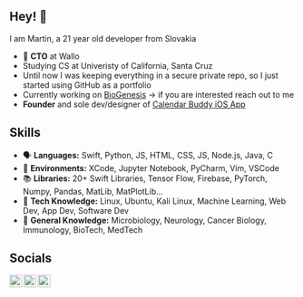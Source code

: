 ## Hey! 👋

I am Martin, a 21 year old developer from Slovakia

- 📍 **CTO** at Wallo
- Studying CS at Univeristy of California, Santa Cruz
- Until now I was keeping everything in a secure private repo, so I just started using GitHub as a portfolio
- Currently working on [BioGenesis](https://www.biogenesistech.com/) → if you are interested reach out to me
- **Founder** and sole dev/designer of [Calendar Buddy iOS App](https://www.calendarbuddy.app/)
<!--
###  Calendar Buddy
Check out the app I have developed to help people be more productive

<a href="https://apps.apple.com/sk/app/calendar-buddy-day-planner/id1548197606">
  <img align="left" alt="Martin's App" height="40px" src="https://static.wixstatic.com/media/64d7e6_95afdb9123fc477e889dcf54b00daed6~mv2.png/v1/fill/w_448,h_148,al_c,usm_0.66_1.00_0.01,enc_auto/myappstoreBtn.png" />
</a>

<a href="https://www.producthunt.com/posts/calendar-buddy?utm_source=badge-featured&utm_medium=badge&utm_souce=badge-calendar&#0045;buddy" target="_blank"><img src="https://api.producthunt.com/widgets/embed-image/v1/featured.svg?post_id=301732&theme=light" alt="Calendar&#0032;Buddy - Plan&#0032;your&#0032;time&#0032;and&#0032;achieve&#0032;your&#0032;goals | Product Hunt" height="40px" /></a>
-->
## Skills
- 🗣 **Languages:** Swift, Python, JS, HTML, CSS, JS, Node.js, Java, C
- 🌳 **Environments:** XCode, Jupyter Notebook, PyCharm, Vim, VSCode
- 📚 **Libraries:** 20+ Swift Libraries, Tensor Flow, Firebase, PyTorch, Numpy, Pandas, MatLib, MatPlotLib...
- 👾 **Tech Knowledge:** Linux, Ubuntu, Kali Linux, Machine Learning, Web Dev, App Dev, Software Dev
- 🧠 **General Knowledge:** Microbiology, Neurology, Cancer Biology, Immunology, BioTech, MedTech 

##  Socials

<!-- Links to my social media accounts -->

<a href="https://www.linkedin.com/in/martin-michalko-9b2369138/">
  <img align="left" alt="Martin's LinkedIn" width="22px" src="https://raw.githubusercontent.com/peterthehan/peterthehan/master/assets/linkedin.svg" />
</a>
<a href="https://twitter.com/_martinmichalko">
  <img align="left" alt="Martin's Twitter" width="22px" src="https://raw.githubusercontent.com/peterthehan/peterthehan/master/assets/twitter.svg" />
</a>
<a href="https://www.instagram.com/_martinmichalko/">
  <img align="left" alt="Martin's Instagram" width="22px" src="https://raw.githubusercontent.com/hussainweb/hussainweb/main/icons/instagram.png" />
</a>
<br />
<!--
###  Stats
🚧 under construction 🚧


p align="center"> <img src="https://github-readme-stats.vercel.app/api?username=martinus1&show_icons=true&theme=gotham" alt="martinus1" /> -->


